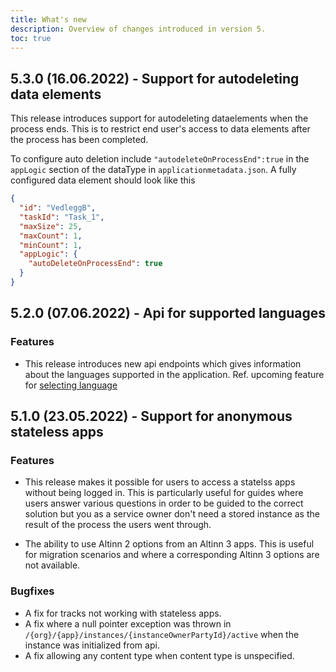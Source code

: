 ```yaml
---
title: What's new
description: Overview of changes introduced in version 5.
toc: true
---
```


## 5.3.0 (16.06.2022) - Support for autodeleting data elements

This release introduces support for autodeleting dataelements when the process ends. This is to restrict end user's
access to data elements after the process has been completed. 

To configure auto deletion include `"autodeleteOnProcessEnd":true` in the `appLogic` section of the dataType in `applicationmetadata.json`.
A fully configured data element should look like this

```json
{
  "id": "VedleggB",
  "taskId": "Task_1",
  "maxSize": 25,
  "maxCount": 1,
  "minCount": 1,
  "appLogic": {
    "autoDeleteOnProcessEnd": true
  }
}
```

## 5.2.0 (07.06.2022) - Api for supported languages
### Features
- This release introduces new api endpoints which gives information about the languages supported in the application. Ref. upcoming feature for [selecting language](../../../../../app/development/ux/texts/translation/)

## 5.1.0 (23.05.2022) - Support for anonymous stateless apps

### Features
- This release makes it possible for users to access a statelss apps without being logged in. This is particularly useful for guides where users answer various questions in order to be guided to the correct solution but you as a service owner don't need a stored instance as the result of the process the users went through.

- The ability to use Altinn 2 options from an Altinn 3 apps. This is useful for migration scenarios and where a corresponding Altinn 3 options are not available.

### Bugfixes
- A fix for tracks not working with stateless apps.
- A fix where a null pointer exception was thrown  in `/{org}/{app}/instances/{instanceOwnerPartyId}/active` when the instance was initialized from api.
- A fix allowing any content type when content type is unspecified.